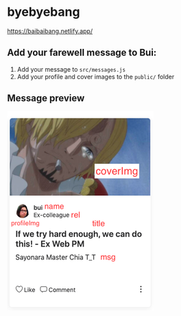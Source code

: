 # byebyebang

https://baibaibang.netlify.app/

## Add your farewell message to Bui:
1. Add your message to `src/messages.js`
2. Add your profile and cover images to the `public/` folder

## Message preview
![](example.png)
